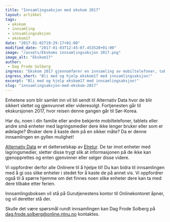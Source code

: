 ```yaml
---
title: "Innsamlingsaksjon med ekskom 2017"
layout: artikkel
tags: 
 - ekskom
 - innsamling
 - innsamlingsaksjon
 - ekskom17
date: "2017-01-02T19:29:17+01:00"
modified_date: "2017-01-03T12:45:07.453520+01:00"
image: "/assets/Ekskoms innsamlingsaksjon 2017.png"
image_alt: "Ekskom17"
author:
 - Dag Frode Solberg
ingress: "Ekskom 2017 gjennomfører en innsamling av mobiltelefoner, tablets og lignende små enheter med lagringsmedier. Innsamlingen holder på frem til starten av februar."
ingress_short: "Bli med og hjelp ekskom17 med innsamlingsaksjon!"
excerpt: "Bli med og hjelp ekskom17 med innsamlingsaksjon!"
slug: "innsamlingsaksjon-med-ekskom-2017"
---
```

Enhetene som blir samlet inn vil bli sendt til Alternativ Data hvor de blir sikkert slettet og gjenvunnet eller videresolgt. Fortjenesten går til ekskursjonen 2017, hvor reisen denne gangen går til Sør-Korea.

Har du, noen i din familie eller andre bekjente mobiltelefoner, tablets eller andre små enheter med lagringsmedier dere ikke lenger bruker eller som er ødelagte? Ønsker dere å kaste dem på en sikker måte? Da er denne innsamlingen en gyllen mulighet!

[Alternativ Data](https://www.ad.no/) er et datterselskap av [Elretur](http://www.elretur.no/). De tar imot enheter med lagringsmedier, sletter disse trygt slik at informasjonen på de ikke kan gjenopprettes og enten gjenvinner eller selger disse videre. 

Vi oppfordrer derfor alle Onlinere til å hjelpe til! Du kan bidra til innsamlingen med å gi oss slike enheter i stedet for å kaste de på annet vis. Vi oppfordrer også til å spørre hjemme om det finnes noen slike enheter dere kan ta med dere tilbake etter ferien.

Innsamlingsboksen vil stå på Gurutjenestens kontor til Onlinekontoret åpner, og vil deretter stå der.

Skulle det være spørsmål rundt innsamlingen kan Dag Frode Solberg på dag.frode.solberg@online.ntnu.no kontaktes.